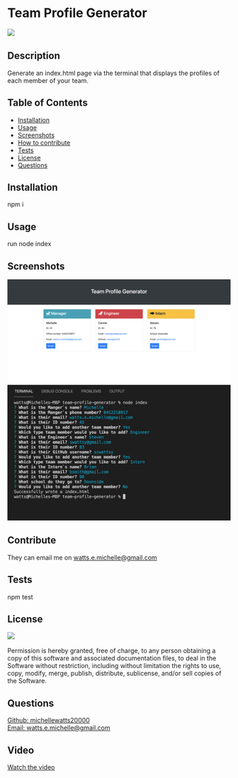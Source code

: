 # Team Profile Generator

  <a href="https://opensource.org/licenses/MIT">
  <img src="https://img.shields.io/badge/License-MIT-yellow.svg"></a>

  ## Description
  Generate an index.html page via the terminal that displays the profiles of each member of your team.

  ## Table of Contents
  - [Installation](#installation)
  - [Usage](#usage)
  - [Screenshots](#screenshots)
  - [How to contribute](#contribute)
  - [Tests](#tests)
  - [License](#license)
  - [Questions](#questions)

  ## Installation
  npm i

  ## Usage
  run node index

  ## Screenshots
  
  ![screenshot of generated html page](./src/img/screenshot.png)
  ![screenshot of inquirer](./src/img/screenshot-2.png)



  ## Contribute
  They can email me on watts.e.michelle@gmail.com

  ## Tests 
npm test

  ## License
<a href="https://opensource.org/licenses/MIT">
<img src="https://img.shields.io/badge/License-MIT-yellow.svg"></a>

Permission is hereby granted, free of charge, to any person obtaining a copy of this software and associated documentation files, to deal in the Software without restriction, including without limitation the rights to use, copy, modify, merge, publish, distribute, sublicense, and/or sell copies of the Software.


## Questions
[Github: michellewatts20000](https://github.com/michellewatts20000)
<br>
[Email: watts.e.michelle@gmail.com](mailto:watts.e.michelle@gmail.com)

## Video
[Watch the video](https://drive.google.com/file/d/1J0Y6uVDRb3E3WnApYX0q7Z-WBztpwEHG/view)
